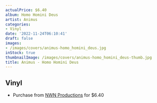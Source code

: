 ```yaml
---
actualPrice: $6.40
album: Homo Homini Deus
artist: Animus
categories:
- Vinyl
date: '2022-11-24T06:10:41'
draft: false
images:
- /images/covers/animus-homo_homini_deus.jpg
inStock: true
thumbnailImage: /images/covers/animus-homo_homini_deus-thumb.jpg
title: Animus - Homo Homini Deus
---
```


## Vinyl
* Purchase from [NWN Productions](http://shop.nwnprod.com/index.php?route=product/product&path=76&product_id=26278&sort=pd.name&order=ASC) for $6.40
